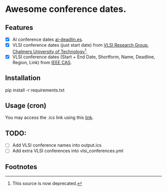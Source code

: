 # Awesome conference dates.

## Features
- [x] AI conference dates [ai-deadlin.es](https://aideadlin.es/calendar/?sub=ML).
- [x] VLSI conference dates (just start date) from [VLSI Research Group, Chalmers University of Technology](https://www.cse.chalmers.se/research/group/vlsi/conference/)[^1].
- [x] VLSI conference dates (Start + End Date, Shortform, Name, Deadline, Region, Link) from [IEEE CAS](https://ieee-cas.org/conference-events/full-conference-list).

## Installation
pip install -r requirements.txt

## Usage (cron)
You may access the .ics link using this [link](https://raw.githubusercontent.com/luarss/awesome-conference-dates/main/output.ics).

## TODO:
- [ ] Add VLSI conference names into output.ics
- [ ] Add extra VLSI conferences into vlsi_conferences.yml  

## Footnotes
[^1]: This source is now deprecated.
